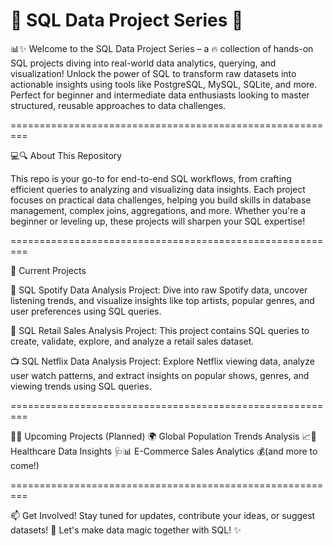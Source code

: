# 🐬 SQL Data Project Series 🚀

📊✨ Welcome to the SQL Data Project Series – a 🔥 collection of hands-on SQL projects diving into real-world data analytics, querying, and visualization! Unlock the power of SQL to transform raw datasets into actionable insights using tools like PostgreSQL, MySQL, SQLite, and more. Perfect for beginner and intermediate data enthusiasts looking to master structured, reusable approaches to data challenges.

=========================================================

💻🔍 About This Repository

This repo is your go-to for end-to-end SQL workflows, from crafting efficient queries to analyzing and visualizing data insights. Each project focuses on practical data challenges, helping you build skills in database management, complex joins, aggregations, and more. Whether you're a beginner or leveling up, these projects will sharpen your SQL expertise!

=========================================================

🔎 Current Projects

🎵 SQL Spotify Data Analysis Project: Dive into raw Spotify data, uncover listening trends, and visualize insights like top artists, popular genres, and user preferences using SQL queries.

 🛒 SQL Retail Sales Analysis Project: This project contains SQL queries to create, validate, explore, and analyze a retail sales dataset.

 📺 SQL Netflix Data Analysis Project: Explore Netflix viewing data, analyze user watch patterns, and extract insights on popular shows, genres, and viewing trends using SQL queries.

=========================================================

💸🚀 Upcoming Projects (Planned)
🌍 Global Population Trends Analysis 📈🏥 Healthcare Data Insights 🩺📊 E-Commerce Sales Analytics 💰(and more to come!)

=========================================================

📫 Get Involved!
Stay tuned for updates, contribute your ideas, or suggest datasets! 🚀 Let's make data magic together with SQL! ✨
